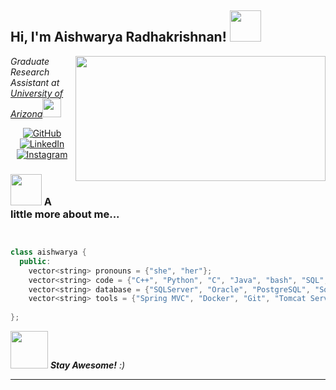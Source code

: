 <h2> Hi, I'm Aishwarya Radhakrishnan! <img src="https://media.giphy.com/media/mGcNjsfWAjY5AEZNw6/giphy.gif" width="50"></h2>
<img align='right' src="https://media.giphy.com/media/RbDKaczqWovIugyJmW/giphy.gif" width="400" height="200">
<p><em>Graduate Research Assistant at <a href="http://www.unb.br">University of Arizona</a><img src="https://media.giphy.com/media/fYSnHlufseco8Fh93Z/giphy.gif" width="30">
  
</em></p>

<p align="center">
	<a href="https://github.com/aishwarya34"><img src="https://img.icons8.com/bubbles/50/000000/github.png" alt="GitHub"/></a>
	<a href="https://www.linkedin.com/in/aishwarya-radhakrishnan-111031b2/"><img src="https://img.icons8.com/bubbles/50/000000/linkedin.png" alt="LinkedIn"/></a>
	<a href="https://www.instagram.com/aishwarya347/"><img src="https://img.icons8.com/bubbles/50/000000/instagram.png" alt="Instagram"/></a>
</p>


### <img src="https://media.giphy.com/media/VgCDAzcKvsR6OM0uWg/giphy.gif" width="50"> A little more about me...  

```C++


class aishwarya {
  public:
    vector<string> pronouns = {"she", "her"};
    vector<string> code = {"C++", "Python", "C", "Java", "bash", "SQL", "Matlab", "TensorFlow", "Keras", "x86 Assembly", "LaTeX"};
    vector<string> database = {"SQLServer", "Oracle", "PostgreSQL", "Sqlite3", "MongoDB"};
    vector<string> tools = {"Spring MVC", "Docker", "Git", "Tomcat Server", "NGINX"};
  
};

```

<img src="https://media.giphy.com/media/LnQjpWaON8nhr21vNW/giphy.gif" width="60"> <em> <b>Stay Awesome!</b> :)</em>

---
 
